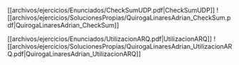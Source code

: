 [[archivos/ejercicios/Enunciados/CheckSumUDP.pdf|CheckSumUDP]]
![[archivos/ejercicios/SolucionesPropias/QuirogaLinaresAdrian_CheckSum.pdf|QuirogaLinaresAdrian_CheckSum]]

[[archivos/ejercicios/Enunciados/UtilizacionARQ.pdf|UtilizacionARQ]]
![[archivos/ejercicios/SolucionesPropias/QuirogaLinaresAdrian_UtilizacionARQ.pdf|QuirogaLinaresAdrian_UtilizacionARQ]]